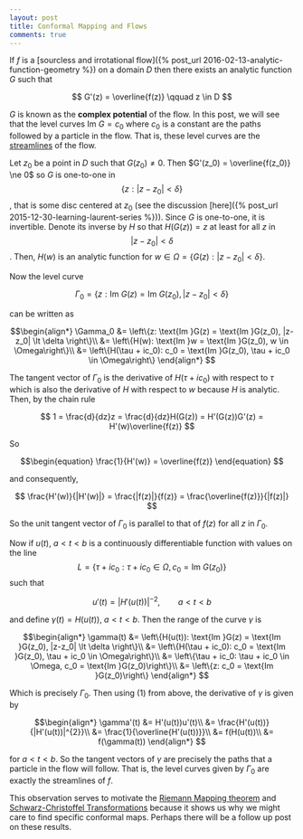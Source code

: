 ```yaml
---
layout: post
title: Conformal Mapping and Flows
comments: true
---
```


If $f$ is a [sourcless and irrotational flow]({% post_url 2016-02-13-analytic-function-geometry %}) on a domain $D$ then there exists an analytic function $G$ such that

$$
G'(z) = \overline{f(z)} \qquad z \in D
$$

$G$ is known as the **complex potential** of the flow. In this post, we will see that the level curves $\text{Im }G = c_0$ where $c_0$ is a constant are the paths followed by a particle in the flow. That is, these level curves are the [streamlines](https://en.wikipedia.org/wiki/Streamlines,_streaklines,_and_pathlines) of the flow.

Let $z_0$ be a point in $D$ such that $G(z_0) \ne 0$. Then $G'(z_0) = \overline{f(z_0)} \ne 0$ so $G$ is one-to-one in $$\left\{ z : |z-z_0| \lt \delta \right\}$$, that is some disc centered at $z_0$ (see the discussion [here]({% post_url 2015-12-30-learning-laurent-series %})). Since $G$ is one-to-one, it is invertible. Denote its inverse by $H$ so that $H(G(z)) = z$ at least for all $z$ in $$|z-z_0| \lt \delta$$. Then, $H(w)$ is an analytic function for $w \in \Omega = \left\{G(z) : |z - z_0 | \lt \delta\right\}$. 

Now the level curve

$$
\Gamma_0 = \left\{z: \text{Im }G(z) = \text{Im }G(z_0), |z-z_0| \lt \delta \right\}
$$

can be written as

$$\begin{align*}
\Gamma_0 &= \left\{z: \text{Im }G(z) = \text{Im }G(z_0), |z-z_0| \lt \delta \right\}\\
&= \left\{H(w): \text{Im }w = \text{Im }G(z_0), w \in \Omega\right\}\\
&=  \left\{H(\tau + ic_0): c_0 = \text{Im }G(z_0), \tau + ic_0 \in \Omega\right\}
\end{align*}
$$

The tangent vector of $\Gamma_0$ is the derivative of $H(\tau + ic_0)$ with respect to $\tau$ which is also the derivative of $H$ with respect to $w$ because $H$ is analytic. Then, by the chain rule

$$
1 = \frac{d}{dz}z = \frac{d}{dz}H(G(z)) = H'(G(z))G'(z) = H'(w)\overline{f(z)}
$$

So

$$\begin{equation}
\frac{1}{H'(w)} = \overline{f(z)} 
\end{equation}
$$

and consequently,

$$
\frac{H'(w)}{|H'(w)|} = \frac{|f(z)|}{f(z)} = \frac{\overline{f(z)}}{|f(z)|} 
$$

So the unit tangent vector of $\Gamma_0$ is parallel to that of $f(z)$ for all $z$ in $\Gamma_0$. 

Now if $u(t)$, $a \lt t \lt b$ is a continuously differentiable function with values on the line $$L = \left\{ \tau + ic_0: \tau + ic_0 \in \Omega, c_0 = \text{Im }G(z_0) \right\}$$ such that

$$
u'(t) = \left|H'(u(t))\right|^{-2}, \qquad a \lt t \lt b
$$

and define $\gamma (t) = H(u(t))$, $a \lt t \lt b$. Then the range of the curve $\gamma$ is 

$$\begin{align*}
\gamma(t) &= \left\{H(u(t)): \text{Im }G(z) = \text{Im }G(z_0), |z-z_0| \lt \delta \right\}\\
&= \left\{H(\tau + ic_0): c_0 = \text{Im }G(z_0), \tau + ic_0 \in \Omega\right\}\\
&= \left\{\tau + ic_0:  \tau + ic_0 \in \Omega, c_0 =  \text{Im }G(z_0)\right\}\\
&=  \left\{z:  c_0 =  \text{Im }G(z_0)\right\}
\end{align*}
$$

Which is precisely $\Gamma_0$. Then using (1) from above, the derivative of $\gamma$ is given by

$$\begin{align*}
\gamma'(t) &= H'(u(t))u'(t)\\
&= \frac{H'(u(t))}{|H'(u(t))|^{2}}\\
&= \frac{1}{\overline{H'(u(t))}}\\
&= f(H(u(t))\\
&= f(\gamma(t))
\end{align*}
$$

for $a \lt t \lt b$. So the tangent vectors of $\gamma$ are precisely the paths that a particle in the flow will follow. That is, the level curves given by $\Gamma_0$ are exactly the streamlines of $f$. 

This observation serves to motivate the [Riemann Mapping theorem](https://en.wikipedia.org/wiki/Riemann_mapping_theorem) and  [Schwarz-Christoffel Transformations](https://en.wikipedia.org/wiki/Schwarz%E2%80%93Christoffel_mapping) because it shows us why we might care to find specific conformal maps. Perhaps there will be a follow up post on these results.